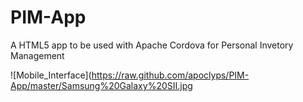 PIM-App
=======

A HTML5 app to be used with Apache Cordova for Personal Invetory Management


![Mobile_Interface](https://raw.github.com/apoclyps/PIM-App/master/Samsung%20Galaxy%20SII.jpg

